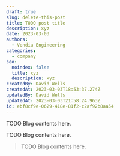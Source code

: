 ```yaml
---
draft: true
slug: delete-this-post
title: TODO post title
description: xyz
date: 2023-03-03
authors:
  - Vendia Engineering
categories:
  - company
seo:
  noindex: false
  title: xyz
  description: xyz
createdBy: David Wells
createdAt: 2023-03-03T18:53:37.274Z
updatedBy: David Wells
updatedAt: 2023-03-03T21:58:24.963Z
id: ebf8cf9e-0629-418e-81f2-c2af92b8aa54
---
```


TODO Blog contents here.

TODO Blog contents here.

<BlockQuote text="# my quote&#10;&#10;here&#10;&#10;is cool" author="author" />

TODO Blog contents here.
